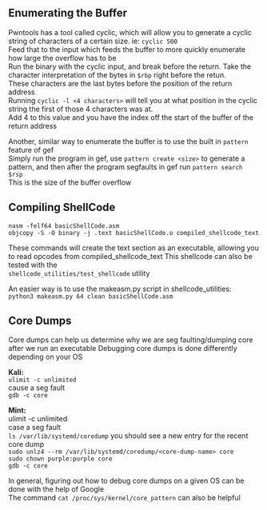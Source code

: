 ## Enumerating the Buffer
Pwntools has a tool called cyclic, which will allow you to generate a cyclic string of characters of a certain size. ie: `cyclic 500`  
Feed that to the input which feeds the buffer to more quickly enumerate how large the overflow has to be  
Run the binary with the cyclic input, and break before the return. Take the character interpretation of the bytes in `$rbp` right before the retun.  
These characters are the last bytes before the position of the return address  
Running `cyclic -l <4 characters>` will tell you at what position in the cyclic string the first of those 4 characters was at.  
Add 4 to this value and you have the index off the start of the buffer of the return address  

Another, similar way to enumerate the buffer is to use the built in `pattern` feature of gef  
Simply run the program in gef, use `pattern create <size>` to generate a pattern, and then after the program segfaults in gef run `pattern search $rsp`  
This is the size of the buffer overflow

## Compiling ShellCode

`nasm -felf64 basicShellCode.asm`  
`objcopy -S -O binary -j .text basicShellCode.o compiled_shellcode_text`

These commands will create the text section as an executable, allowing you to read opcodes from compiled\_shellcode\_text
This shellcode can also be tested with the  
`shellcode_utilities/test_shellcode` utility  

An easier way is to use the makeasm.py script in shellcode_utilities:  
`python3 makeasm.py 64 clean basicShellCode.asm`  

## Core Dumps

Core dumps can help us determine why we are seg faulting/dumping core after we run an executable
Debugging core dumps is done differently depending on your OS

**Kali:**  
`ulimit -c unlimited`  
cause a seg fault  
`gdb -c core`  

**Mint:**  
ulimit -c unlimited  
case a seg fault  
`ls /var/lib/systemd/coredump` you should see a new entry for the recent core dump  
`sudo unlz4 --rm /var/lib/systemd/coredump/<core-dump-name> core`  
`sudo chown purple:purple core`  
`gdb -c core`  

In general, figuring out how to debug core dumps on a given OS can be done with the help of Google  
The command `cat /proc/sys/kernel/core_pattern` can also be helpful